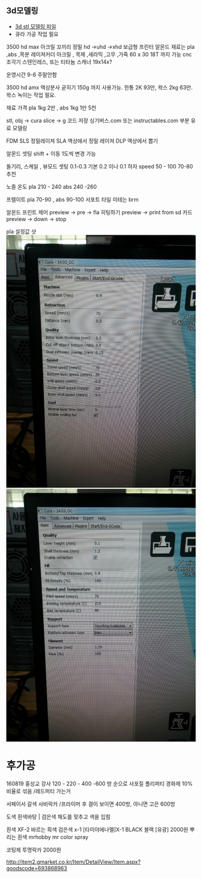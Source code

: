 ## 3d모델링
- [3d stl 모델링 파일](file/kdh.stl)
- 큐라 가공 작업 필요

3500 hd max 아크릴 꼬끼리 정밀 hd ->uhd ->xhd
보급형 프린터 알몬드 재료는 pla ,abs ,목분
레이져커더 아크릴 , 목제 ,세라믹 ,고무 ,가죽 60 x 30 18T 까지 가능
cnc 조각기 스텐인레스, 또는 티타늄
스캐너 19x14x?

운영시간 9-6 주말안함

3500 hd amx 액상분사 굳히기 150g 까지 사용가능.
한통 2K 93만, 왁스 2kg 63만. 왁스 녹이는 작업 필요.

재료 가격  pla 1kg 2만 , abs 1kg 1만 5천

stl, obj  -> cura  slice  -> g 코드 저장
싱기버스.com  또는 instructables.com 부분 유료 모델링

FDM
SLS  정밀레이져
SLA 액상에서 정밀 레이져
DLP 액상에서 뽑기

알몬드 셋팅
shift  + 이동 1도씩 변경 가능

돌기리, 스케일 , 뷰모드
셋팅 0.1-0.3   기본 0.2 이나 0.1 하자
speed 50  - 100 70-80 추천

노즐 온도
pla 210 - 240
abs 240 -260

프렐이트 pla 70-90 , abs 90-100
서포트 타일
미테는 brm

알몬드 프린트 제어
preview -> pre -> fla 히팅하기
preview -> print from sd 카드
preview -> down -> stop

pla 설정값 샷
![](/img/3dset01.jpg)
![](/img/3dset02.jpg)


# 후가공
160819 홍성교 강사
120 - 220 - 400 -600 방 순으로 사포질
폴리퍼티  경화제 10% 비율로 섞음 /레드퍼티 가는거

서페이서 갈색 사비락카 /프라이머
후 결이 보이면 400방, 아니면 고은 600방

도색 흰색바탕 | 검은색  채도를 맞추고 색을 입힘

흰색 XF-2 바르는 흭색
검은색 x-1 [타미야에나멜]X-1 BLACK 블랙 [유광] 2000원
뿌리는 흰색 mrhobby mr color spray

코팅제 투명락카 2000원


http://item2.gmarket.co.kr/Item/DetailView/Item.aspx?goodscode=693868963


